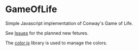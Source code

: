# GameOfLife
Simple Javascript implementation of Conway's Game of Life.

See [Issues](https://github.com/ildave/GameOfLife/labels/enhancement) for the planned new fetures.

The [color.js](https://github.com/eligrey/color.js) library is used to manage the colors.